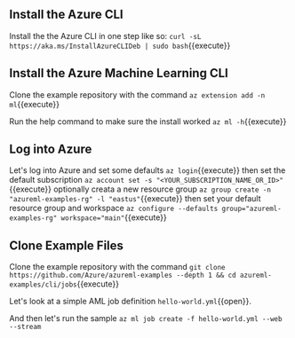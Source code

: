 ## Install the Azure CLI
Install the the Azure CLI in one step like so: `curl -sL https://aka.ms/InstallAzureCLIDeb | sudo bash`{{execute}}

## Install the Azure Machine Learning CLI
Clone the example repository with the command `az extension add -n ml`{{execute}}

Run the help command to make sure the install worked `az ml -h`{{execute}}

## Log into Azure
Let's log into Azure and set some defaults `az login`{{execute}}
then set the default subscription `az account set -s "<YOUR_SUBSCRIPTION_NAME_OR_ID>"`{{execute}}
optionally creata a new resource group `az group create -n "azureml-examples-rg" -l "eastus"`{{execute}}
then set your default resource group and workspace `az configure --defaults group="azureml-examples-rg" workspace="main"`{{execute}}



## Clone Example Files

Clone the example repository with the command `git clone https://github.com/Azure/azureml-examples --depth 1 && cd azureml-examples/cli/jobs`{{execute}}

Let's look at a simple AML job definition `hello-world.yml`{{open}}.

And then let's run the sample `az ml job create -f hello-world.yml --web --stream`

